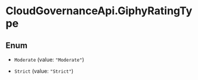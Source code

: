 # CloudGovernanceApi.GiphyRatingType

## Enum


* `Moderate` (value: `"Moderate"`)

* `Strict` (value: `"Strict"`)


